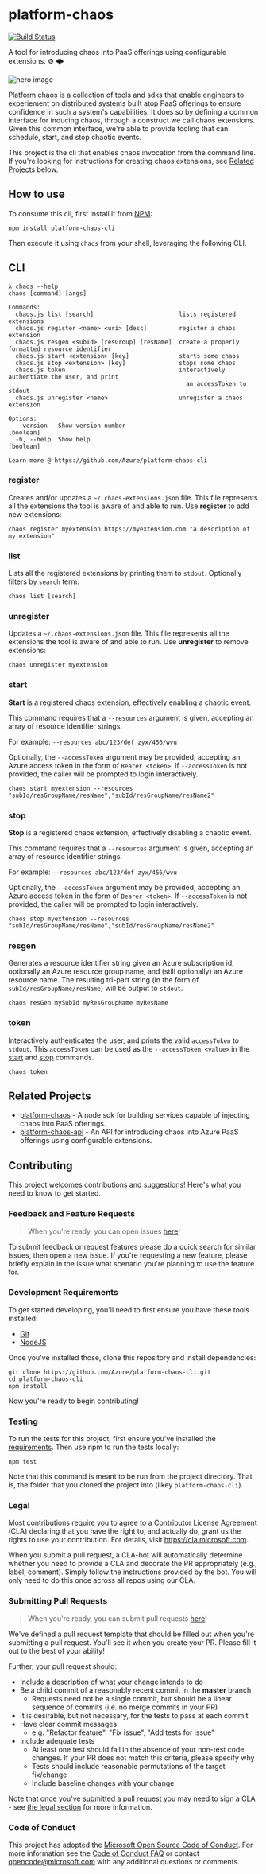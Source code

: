 # platform-chaos

[![Build Status](https://travis-ci.org/azure/platform-chaos-cli.svg?branch=master)](https://travis-ci.org/azure/platform-chaos-cli)

A tool for introducing chaos into PaaS offerings using configurable extensions. ⚙️ 🌩 

![hero image](.github/hero.png)

Platform chaos is a collection of tools and sdks that enable engineers to experiement on distributed systems built atop PaaS offerings to ensure confidence in such a system's capabilities. It does so by defining a common interface for inducing chaos, through a construct we call chaos extensions. Given this common interface, we're able to provide tooling that can schedule, start, and stop chaotic events.

This project is the cli that enables chaos invocation from the command line. If you're looking for instructions for creating chaos extensions, see [Related Projects](#related-projects) below.

## How to use

To consume this cli, first install it from [NPM](https://npmjs.com/package/platform-chaos-cli):

```
npm install platform-chaos-cli
```

Then execute it using `chaos` from your shell, leveraging the following CLI.

## CLI

```
λ chaos --help
chaos [command] [args]

Commands:
  chaos.js list [search]                        lists registered extensions
  chaos.js register <name> <uri> [desc]         register a chaos extension
  chaos.js resgen <subId> [resGroup] [resName]  create a properly formatted resource identifier
  chaos.js start <extension> [key]              starts some chaos
  chaos.js stop <extension> [key]               stops some chaos
  chaos.js token                                interactively authentiate the user, and print
                                                  an accessToken to stdout
  chaos.js unregister <name>                    unregister a chaos extension

Options:
  --version   Show version number                                                       [boolean]
  -h, --help  Show help                                                                 [boolean]

Learn more @ https://github.com/Azure/platform-chaos-cli
```

### register

Creates and/or updates a `~/.chaos-extensions.json` file. This file represents
all the extensions the tool is aware of and able to run. Use __register__ to add new extensions:

```
chaos register myextension https://myextension.com "a description of my extension"
```

### list

Lists all the registered extensions by printing them to `stdout`. Optionally filters by `search` term.

```
chaos list [search]
```

### unregister

Updates a `~/.chaos-extensions.json` file. This file represents
all the extensions the tool is aware of and able to run. Use __unregister__ to remove extensions:

```
chaos unregister myextension
```

### start

__Start__ is a registered chaos extension, effectively enabling a chaotic event. 

This command requires that a `--resources` argument is given, accepting an array of resource identifier strings.

For example: `--resources abc/123/def zyx/456/wvu`

Optionally, the `--accessToken` argument may be provided, accepting an Azure access token in the form of `Bearer <token>`.
If `--accessToken` is not provided, the caller will be prompted to login interactively.

```
chaos start myextension --resources "subId/resGroupName/resName","subId/resGroupName/resName2"
```

### stop

__Stop__ is a registered chaos extension, effectively disabling a chaotic event. 

This command requires that a `--resources` argument is given, accepting an array of resource identifier strings.

For example: `--resources abc/123/def zyx/456/wvu`

Optionally, the `--accessToken` argument may be provided, accepting an Azure access token in the form of `Bearer <token>`.
If `--accessToken` is not provided, the caller will be prompted to login interactively.

```
chaos stop myextension --resources "subId/resGroupName/resName","subId/resGroupName/resName2"
```

### resgen

Generates a resource identifier string given an Azure subscription id, optionally an Azure resource group name,
and (still optionally) an Azure resource name. The resulting tri-part string (in the form of `subId/resGroupName/resName`)
will be output to `stdout`.

```
chaos resGen mySubId myResGroupName myResName
```

### token

Interactively authenticates the user, and prints the valid `accessToken` to `stdout`. This `accessToken` can be used as the `--accessToken <value>` in the [start](#start) and [stop](#stop) commands.

```
chaos token
```

## Related Projects

* [platform-chaos](https://github.com/Azure/platform-chaos) - A node sdk for building services capable of injecting chaos into PaaS offerings.
* [platform-chaos-api](https://github.com/Azure/platform-chaos-api) - An API for introducing chaos into Azure PaaS offerings using configurable extensions.

## Contributing

This project welcomes contributions and suggestions! Here's what you need to know to get started.

### Feedback and Feature Requests

> When you're ready, you can open issues [here](https://github.com/Azure/platform-chaos-cli/issues)!

To submit feedback or request features please do a quick search for similar issues,
then open a new issue. If you're requesting a new feature, please briefly explain in the issue what scenario you're planning to use the feature for.

### Development Requirements

To get started developing, you'll need to first ensure you have these tools installed:

* [Git](https://git-scm.com)
* [NodeJS](https://nodejs.org)

Once you've installed those, clone this repository and install dependencies:

```
git clone https://github.com/Azure/platform-chaos-cli.git
cd platform-chaos-cli
npm install
```

Now you're ready to begin contributing!

### Testing

To run the tests for this project, first ensure you've installed the [requirements](#development-requirements). Then use npm to run the tests locally:

```
npm test
```

Note that this command is meant to be run from the project directory. That is,
the folder that you cloned the project into (likey `platform-chaos-cli`). 

### Legal

Most contributions require you to agree to a Contributor License Agreement (CLA)
declaring that you have the right to, and actually do, grant us the rights to use your contribution.
For details, visit https://cla.microsoft.com.

When you submit a pull request, a CLA-bot will automatically determine whether you need to provide
a CLA and decorate the PR appropriately (e.g., label, comment). Simply follow the instructions
provided by the bot. You will only need to do this once across all repos using our CLA.

### Submitting Pull Requests

> When you're ready, you can submit pull requests [here](https://github.com/Azure/platform-chaos-cli/pulls)!

We've defined a pull request template that should be filled out when you're submitting a pull request. You'll see it when you create your PR. Please fill it out to the best of your ability!

Further, your pull request should: 

* Include a description of what your change intends to do
* Be a child commit of a reasonably recent commit in the **master** branch 
    * Requests need not be a single commit, but should be a linear sequence of commits (i.e. no merge commits in your PR)
* It is desirable, but not necessary, for the tests to pass at each commit
* Have clear commit messages 
    * e.g. "Refactor feature", "Fix issue", "Add tests for issue"
* Include adequate tests 
    * At least one test should fail in the absence of your non-test code changes. If your PR does not match this criteria, please specify why
    * Tests should include reasonable permutations of the target fix/change
    * Include baseline changes with your change

Note that once you've [submitted a pull request](https://github.com/Azure/platform-chaos-cli/pulls) you may need to sign a CLA - see [the legal section](#legal) for more information.

### Code of Conduct

This project has adopted the [Microsoft Open Source Code of Conduct](https://opensource.microsoft.com/codeofconduct/).
For more information see the [Code of Conduct FAQ](https://opensource.microsoft.com/codeofconduct/faq/) or
contact [opencode@microsoft.com](mailto:opencode@microsoft.com) with any additional questions or comments.